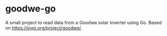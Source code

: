 # goodwe-go

A small project to read data from a Goodwe solar inverter using Go. Based on https://pypi.org/project/goodwe/.
